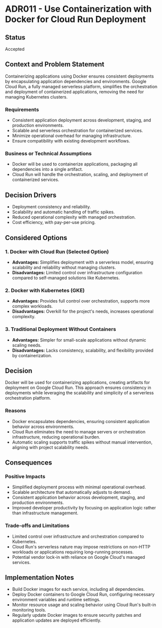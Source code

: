 # ADR011 - Use Containerization with Docker for Cloud Run Deployment

## Status  
Accepted  

## Context and Problem Statement  
Containerizing applications using Docker ensures consistent deployments by encapsulating application dependencies and environments. Google Cloud Run, a fully managed serverless platform, simplifies the orchestration and deployment of containerized applications, removing the need for managing Kubernetes clusters.

### Requirements  
- Consistent application deployment across development, staging, and production environments.  
- Scalable and serverless orchestration for containerized services.  
- Minimize operational overhead for managing infrastructure.  
- Ensure compatibility with existing development workflows.  

### Business or Technical Assumptions  
- Docker will be used to containerize applications, packaging all dependencies into a single artifact.  
- Cloud Run will handle the orchestration, scaling, and deployment of containerized services.  

## Decision Drivers  
- Deployment consistency and reliability.  
- Scalability and automatic handling of traffic spikes.  
- Reduced operational complexity with managed orchestration.  
- Cost efficiency, with pay-per-use pricing.  

## Considered Options  

### 1. Docker with Cloud Run (Selected Option)  
- **Advantages:** Simplifies deployment with a serverless model, ensuring scalability and reliability without managing clusters.  
- **Disadvantages:** Limited control over infrastructure configuration compared to self-managed solutions like Kubernetes.

### 2. Docker with Kubernetes (GKE)  
- **Advantages:** Provides full control over orchestration, supports more complex workloads.  
- **Disadvantages:** Overkill for the project's needs, increases operational complexity.

### 3. Traditional Deployment Without Containers  
- **Advantages:** Simpler for small-scale applications without dynamic scaling needs.  
- **Disadvantages:** Lacks consistency, scalability, and flexibility provided by containerization.

## Decision  
Docker will be used for containerizing applications, creating artifacts for deployment on Google Cloud Run. This approach ensures consistency in deployments while leveraging the scalability and simplicity of a serverless orchestration platform.

### Reasons  
- Docker encapsulates dependencies, ensuring consistent application behavior across environments.  
- Cloud Run eliminates the need to manage servers or orchestration infrastructure, reducing operational burden.  
- Automatic scaling supports traffic spikes without manual intervention, aligning with project scalability needs.  

## Consequences  

### Positive Impacts  
- Simplified deployment process with minimal operational overhead.  
- Scalable architecture that automatically adjusts to demand.  
- Consistent application behavior across development, staging, and production environments.  
- Improved developer productivity by focusing on application logic rather than infrastructure management.  

### Trade-offs and Limitations  
- Limited control over infrastructure and orchestration compared to Kubernetes.  
- Cloud Run's serverless nature may impose restrictions on non-HTTP workloads or applications requiring long-running processes.  
- Potential vendor lock-in with reliance on Google Cloud's managed services.  

## Implementation Notes  
- Build Docker images for each service, including all dependencies.  
- Deploy Docker containers to Google Cloud Run, configuring necessary environment variables and runtime settings.  
- Monitor resource usage and scaling behavior using Cloud Run's built-in monitoring tools.  
- Regularly update Docker images to ensure security patches and application updates are deployed efficiently.  
